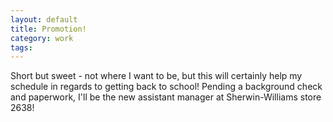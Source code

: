 ```yaml
---
layout: default
title: Promotion!
category: work
tags:
---
```


Short but sweet - not where I want to be, but this will certainly help my schedule in regards to getting back to school! Pending a background check and paperwork, I'll be the new assistant manager at Sherwin-Williams store 2638!